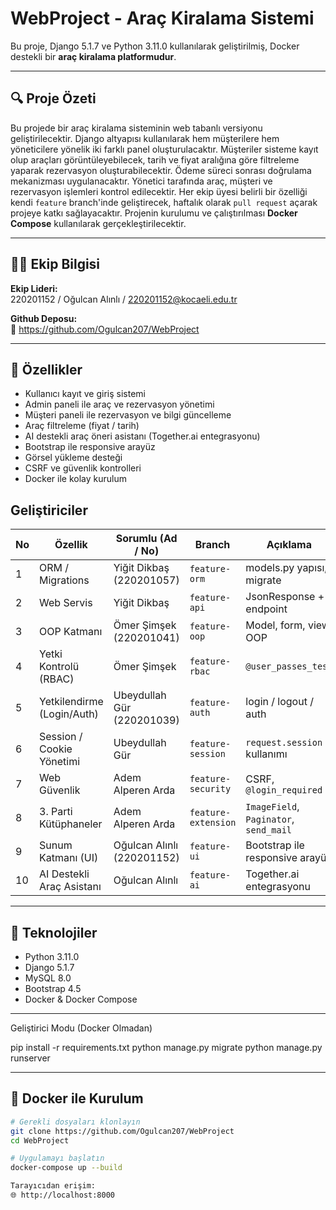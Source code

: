 # WebProject - Araç Kiralama Sistemi

Bu proje, Django 5.1.7 ve Python 3.11.0 kullanılarak geliştirilmiş, Docker destekli bir **araç kiralama platformudur**.

---

## 🔍 Proje Özeti

Bu projede bir araç kiralama sisteminin web tabanlı versiyonu geliştirilecektir. Django altyapısı kullanılarak hem müşterilere hem yöneticilere yönelik iki farklı panel oluşturulacaktır. Müşteriler sisteme kayıt olup araçları görüntüleyebilecek, tarih ve fiyat aralığına göre filtreleme yaparak rezervasyon oluşturabilecektir. Ödeme süreci sonrası doğrulama mekanizması uygulanacaktır. Yönetici tarafında araç, müşteri ve rezervasyon işlemleri kontrol edilecektir. Her ekip üyesi belirli bir özelliği kendi `feature` branch'inde geliştirecek, haftalık olarak `pull request` açarak projeye katkı sağlayacaktır. Projenin kurulumu ve çalıştırılması **Docker Compose** kullanılarak gerçekleştirilecektir.

---

## 🧑‍💻 Ekip Bilgisi

**Ekip Lideri:**  
220201152 / Oğulcan Alınlı / 220201152@kocaeli.edu.tr

**Github Deposu:**  
🔗 https://github.com/Ogulcan207/WebProject

---

## 🚀 Özellikler

- Kullanıcı kayıt ve giriş sistemi
- Admin paneli ile araç ve rezervasyon yönetimi
- Müşteri paneli ile rezervasyon ve bilgi güncelleme
- Araç filtreleme (fiyat / tarih)
- AI destekli araç öneri asistanı (Together.ai entegrasyonu)
- Bootstrap ile responsive arayüz
- Görsel yükleme desteği
- CSRF ve güvenlik kontrolleri
- Docker ile kolay kurulum

## Geliştiriciler

| No | Özellik                    | Sorumlu (Ad / No)          | Branch              | Açıklama                               |
| -- | -------------------------- | -------------------------- | ------------------- | -------------------------------------- |
| 1  | ORM / Migrations           | Yiğit Dikbaş (220201057)   | `feature-orm`       | models.py yapısı, migrate              |
| 2  | Web Servis                 | Yiğit Dikbaş               | `feature-api`       | JsonResponse + endpoint                |
| 3  | OOP Katmanı                | Ömer Şimşek (220201041)    | `feature-oop`       | Model, form, view OOP                  |
| 4  | Yetki Kontrolü (RBAC)      | Ömer Şimşek                | `feature-rbac`      | `@user_passes_test`                    |
| 5  | Yetkilendirme (Login/Auth) | Ubeydullah Gür (220201039) | `feature-auth`      | login / logout / auth                  |
| 6  | Session / Cookie Yönetimi  | Ubeydullah Gür             | `feature-session`   | `request.session` kullanımı            |
| 7  | Web Güvenlik               | Adem Alperen Arda          | `feature-security`  | CSRF, `@login_required`                |
| 8  | 3. Parti Kütüphaneler      | Adem Alperen Arda          | `feature-extension` | `ImageField`, `Paginator`, `send_mail` |
| 9  | Sunum Katmanı (UI)         | Oğulcan Alınlı (220201152) | `feature-ui`        | Bootstrap ile responsive arayüz        |
| 10 | AI Destekli Araç Asistanı  | Oğulcan Alınlı             | `feature-ai`        | Together.ai entegrasyonu               |

---

## 🔧 Teknolojiler

- Python 3.11.0
- Django 5.1.7
- MySQL 8.0
- Bootstrap 4.5
- Docker & Docker Compose

---

Geliştirici Modu (Docker Olmadan)

pip install -r requirements.txt
python manage.py migrate
python manage.py runserver

---

## 🐳 Docker ile Kurulum

```bash
# Gerekli dosyaları klonlayın
git clone https://github.com/Ogulcan207/WebProject
cd WebProject

# Uygulamayı başlatın
docker-compose up --build

Tarayıcıdan erişim:
🌐 http://localhost:8000